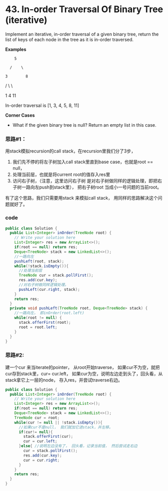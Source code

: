 # 43. In-order Traversal Of Binary Tree \(iterative\)

Implement an iterative, in-order traversal of a given binary tree, return the list of keys of each node in the tree as it is in-order traversed.

**Examples**

        5

      /    \

    3        8

  /   \        \

1      4        11

In-order traversal is \[1, 3, 4, 5, 8, 11\]

**Corner Cases**

* What if the given binary tree is null? Return an empty list in this case.

### 思路\#1：

用stack模拟recursion的call stack，在recursion里我们分了3步，

1.  我们先不停的将左子树加入call stack里直到base case，也就是root == null，
2. 处理当前层，也就是将current root的值存入res里
3. 访问右子树，（注意，这里访问右子树 是对右子树做同样的逻辑处理，即把右子树一路向左push到stack里）， 把右子树root 当成小一号问题的当前root。

有了这个思路，我们只需要用stack 来模拟call stack， 用同样的思路解决这个问题就好了。

### code

```java
public class Solution {
  public List<Integer> inOrder(TreeNode root) {
    // Write your solution here
    List<Integer> res = new ArrayList<>();
    if(root == null) return res;
    Deque<TreeNode> stack = new LinkedList<>();
    //一路向左
    pushLeft(root, stack);
    while(!stack.isEmpty()){
      //处理当前层
      TreeNode cur = stack.pollFirst();
      res.add(cur.key);
      //对右子树做同样逻辑处理。
      pushLeft(cur.right, stack);
    }
    return res;
  }
  private void pushLeft(TreeNode root, Deque<TreeNode> stack) {
    //一路向左， 即inOrder(root.left)
    while(root != null) {
      stack.offerFirst(root);
      root = root.left;
    }
  }
}
```

### 思路\#2:

建一个cur 来当iterate的pointer， 从root开始traverse， 如果cur不为空，就把cur存到stack里，cur= cur.left， 如果cur为空，说明左边走到头了，回头看，从stack拿它上一层的node， 存入res，并尝试traverse右边。

```java
public class Solution {
  public List<Integer> inOrder(TreeNode root) {
    // Write your solution here
    List<Integer> res = new ArrayList<>();
    if(root == null) return res;
    Deque<TreeNode> stack = new LinkedList<>();
    TreeNode cur = root;
    while(cur != null || !stack.isEmpty()){
      //如果cur不是null， 我们就加它进stack，并左移。
      if(cur!= null){
        stack.offerFirst(cur);
        cur = cur.left;
      }else{ //说明左边没有了， 回头看，记录当前值， 然后尝试走右边
        cur = stack.pollFirst();
        res.add(cur.key);
        cur = cur.right;
      }
    }
    return res;
  }
}

```



